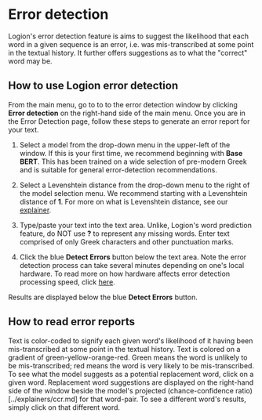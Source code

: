 # Error detection

Logion's error detection feature is aims to suggest the likelihood that each word in a given sequence is an error, i.e. was mis-transcribed at some point in the textual history. It further offers suggestions as to what the "correct" word may be.

## How to use Logion error detection

From the main menu, go to to to the error detection window by clicking **Error detection** on the right-hand side of the main menu. Once you are in the Error Detection page, follow these steps to generate an error report for your text.

1. Select a model from the drop-down menu in the upper-left of the window. If this is your first time, we recommend beginning with **Base BERT**. This has been trained on a wide selection of pre-modern Greek and is suitable for general error-detection recommendations.

1. Select a Levenshtein distance from the drop-down menu to the right of the model selection menu. We recommend starting with a Levenshtein distance of **1**. For more on what is Levenshtein distance, see our [explainer](../explainers/lev-dist.md).

1. Type/paste your text into the text area. Unlike, Logion's word prediction feature, do NOT use **?** to represent any missing words. Enter text comprised of only Greek characters and other punctuation marks.

1. Click the blue **Detect Errors** button below the text area. Note the error detection process can take several minutes depending on one's local hardware. To read more on how hardware affects error detection processing speed, click [here](../hardware.md).

Results are displayed below the blue **Detect Errors** button.

## How to read error reports

Text is color-coded to signify each given word's likelihood of it having been mis-transcribed at some point in the textual history. Text is colored on a gradient of green-yellow-orange-red. Green means the word is unlikely to be mis-transcribed; red means the word is very likely to be mis-transcribed. To see what the model suggests as a potential replacement word, click on a given word. Replacement word suggestions are displayed on the right-hand side of the window beside the model's projected (chance-confidence ratio)[../explainers/ccr.md] for that word-pair. To see a different word's results, simply click on that different word.
